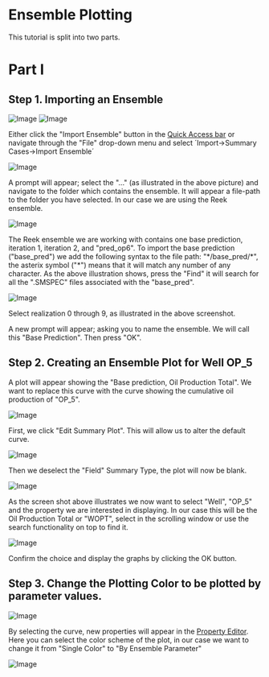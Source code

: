 # Ensemble Plotting

This tutorial is split into two parts.

# Part I

## Step 1. Importing an Ensemble

![Image](Resources/Pictures/import_ensemble.png) ![Image](Resources/Pictures/import_ensemble_1.png)

Either click the "Import Ensemble" button in the [Quick Access bar](../graphical-user-interface/graphical-user-interface.md#quick-access-buttons) or navigate through the "File" drop-down menu and select ´Import->Summary Cases->Import Ensemble´

![Image](Resources/Pictures/find_ensemble.png)

A prompt will appear; select the "..." (as illustrated in the above picture) and navigate to the folder which contains the ensemble. It will appear a file-path to the folder you have selected. In our case we are using the Reek ensemble.

![Image](Resources/Pictures/filter_ensemble.png)

The Reek ensemble we are working with contains one base prediction, iteration 1, iteration 2, and "pred_op6". To import the base prediction ("base_pred") we add the following syntax to the file path: "\*/base_pred/\*", the asterix symbol ("\*") means that it will match any number of any character. As the above illustration shows, press the "Find" it will search for all the ".SMSPEC" files associated with the "base_pred".

![Image](Resources/Pictures/select_ensemble.png)

Select realization 0 through 9, as illustrated in the above screenshot.

A new prompt will appear; asking you to name the ensemble. We will call this "Base Prediction". Then press "OK".

## Step 2. Creating an Ensemble Plot for Well OP_5

A plot will appear showing the "Base prediction, Oil Production Total". We want to replace this curve with the curve showing the cumulative oil production of "OP_5". 

![Image](Resources/Pictures/edit_old.png)

First, we click "Edit Summary Plot". This will allow us to alter the default curve.

![Image](Resources/Pictures/deselect_field.png)

Then we deselect the "Field" Summary Type, the plot will now be blank.

![Image](Resources/Pictures/select_OP_5.png)

As the screen shot above illustrates we now want to select "Well", "OP_5" and the property we are interested in displaying. In our case this will be the Oil Production Total or "WOPT", select in the scrolling window or use the search functionality on top to find it.

![Image](Resources/Pictures/click_ok.png)

Confirm the choice and display the graphs by clicking the OK button.

## Step 3. Change the Plotting Color to be plotted by parameter values.

![Image](Resources/Pictures/format_color.png)

By selecting the curve, new properties will appear in the [Property Editor](../graphical-user-interface/graphical-user-interface.md#property-editor). Here you can select the color scheme of the plot, in our case we want to change it from "Single Color" to "By Ensemble Parameter"

![Image](Resources/Pictures/final_plot.png)

